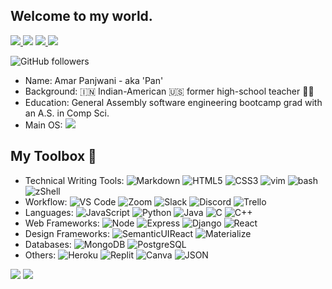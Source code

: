 ## Welcome to my world.
<a href="https://amarpan.github.io/">
    <img src="https://img.shields.io/badge/website-000000?style=for-the-badge&logo=About.me&logoColor=whitelabel=test">
  </a>   
  <a href="https://www.linkedin.com/in/amarpan/"><img src="https://img.shields.io/badge/-linkedin/in/amarpan-blue?style=flat&logo=Linkedin&logoColor=white"></a> <a href="mailto:amar.panjwani@gmail.com">
    <img src="https://img.shields.io/badge/-amar.panjwani@gmail.com-c14438?style=flat&logo=Gmail&logoColor=white">
  </a>
  <a href="https://medium.com/@amarpan">
    <img src="https://img.shields.io/badge/amarpan-12100E?style=for-the-badge&logo=medium&logoColor=white">
  </a>
  
  ![GitHub followers](https://img.shields.io/github/followers/amarpan?style=social)

- Name: Amar Panjwani - aka 'Pan'
- Background: :india: Indian-American :us: former high-school teacher :man_teacher:
- Education: General Assembly software engineering bootcamp grad with an A.S. in Comp Sci.
- Main OS: ![](https://img.shields.io/badge/Linux_Mint-87CF3E?style=for-the-badge&logo=linux-mint&logoColor=white)
<!-- 👯 I’m looking to collaborate on ... -->
<!-- 🤔 I’m looking for help with ... -->
<!-- [![Anurag's GitHub stats](https://github-readme-stats.vercel.app/api?username=amarpan)](https://github.com/anuraghazra/github-readme-stats) -->

## My Toolbox 🧰
- Technical Writing Tools:      		 ![Markdown](https://img.shields.io/badge/Markdown-000000?style=for-the-badge&logo=markdown&logoColor=white) ![HTML5](https://img.shields.io/badge/HTML5-E34F26?style=for-the-badge&logo=html5&logoColor=white) ![CSS3](https://img.shields.io/badge/CSS3-1572B6?style=for-the-badge&logo=css3&logoColor=white) ![vim](https://img.shields.io/badge/VIM-%2311AB00.svg?&style=for-the-badge&logo=vim&logoColor=white) ![bash](https://img.shields.io/badge/GNU%20Bash-4EAA25?style=for-the-badge&logo=GNU%20Bash&logoColor=white) ![zShell](https://img.shields.io/badge/oh_my_zsh-1A2C34?style=for-the-badge&logo=ohmyzsh&logoColor=white)
- Workflow: ![VS Code](https://img.shields.io/badge/Visual_Studio_Code-0078D4?style=for-the-badge&logo=visual%20studio%20code&logoColor=white) ![Zoom](https://img.shields.io/badge/Zoom-2D8CFF?style=for-the-badge&logo=zoom&logoColor=white) ![Slack](https://img.shields.io/badge/Slack-4A154B?style=for-the-badge&logo=slack&logoColor=white) ![Discord](https://img.shields.io/badge/Discord-7289DA?style=for-the-badge&logo=discord&logoColor=white) ![Trello](https://img.shields.io/badge/Trello-0052CC?style=for-the-badge&logo=trello&logoColor=white)   
- Languages:  		![JavaScript](https://img.shields.io/badge/JavaScript-323330?style=for-the-badge&logo=javascript&logoColor=F7DF1E) ![Python](https://img.shields.io/badge/Python-FFD43B?style=for-the-badge&logo=python&logoColor=darkgreen) ![Java](https://img.shields.io/badge/Java-ED8B00?style=for-the-badge&logo=java&logoColor=white) ![C](https://img.shields.io/badge/C-00599C?style=for-the-badge&logo=c&logoColor=white) ![C++](https://img.shields.io/badge/C%2B%2B-00599C?style=for-the-badge&logo=c%2B%2B&logoColor=white)
- Web Frameworks:                       		![Node](https://img.shields.io/badge/Node.js-339933?style=for-the-badge&logo=nodedotjs&logoColor=white) ![Express](https://img.shields.io/badge/Express.js-000000?style=for-the-badge&logo=express&logoColor=white) ![Django](https://img.shields.io/badge/Django-092E20?style=for-the-badge&logo=django&logoColor=green) ![React](https://img.shields.io/badge/React-20232A?style=for-the-badge&logo=react&logoColor=61DAFB)
- Design Frameworks: ![SemanticUIReact](https://img.shields.io/badge/semantic%20ui%20react-35BDB2?style=for-the-badge&logo=semanticuireact&logoColor=white) ![Materialize](https://img.shields.io/badge/-materialize--css-ff69b4?style=for-the-badge&logo=materialize--css&logoColor=white)   
- Databases:                          ![MongoDB](https://img.shields.io/badge/MongoDB-4EA94B?style=for-the-badge&logo=mongodb&logoCo90lor=white) ![PostgreSQL](https://img.shields.io/badge/PostgreSQL-316192?style=for-the-badge&logo=postgresql&logoColor=white)   
- Others: ![Heroku](https://img.shields.io/badge/Heroku-430098?style=for-the-badge&logo=heroku&logoColor=white) ![Replit](https://img.shields.io/badge/replit-667881?style=for-the-badge&logo=replit&logoColor=white) ![Canva](https://img.shields.io/badge/Canva-%2300C4CC.svg?&style=for-the-badge&logo=Canva&logoColor=white) ![JSON](https://img.shields.io/badge/json-5E5C5C?style=for-the-badge&logo=json&logoColor=white)
<!--![](https://visitor-badge.glitch.me/badge?page_id=sdkdeepa.sdk.deepa) -->
<!-- [![Top Langs](https://github-readme-stats.vercel.app/api/top-langs/?username=amarpan&layout=compact)](https://github.com/amarpan/)       -->  
![](https://visitor-badge.glitch.me/badge?page_id=amarpan.amarpan)
![](https://github-readme-streak-stats.herokuapp.com/?user=amarpan)

